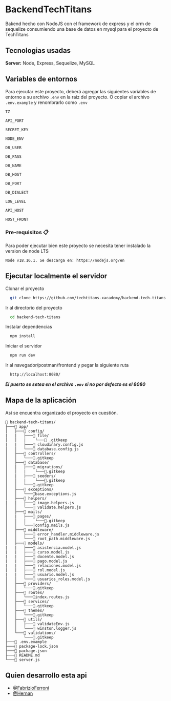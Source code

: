 # BackendTechTitans

Bakend hecho con NodeJS con el framework de express y el orm de sequelize consumiendo una base de datos en mysql para el proyecto de TechTitans


## Tecnologias usadas

**Server:** Node, Express, Sequelize, MySQL


## Variables de entornos

Para ejecutar este proyecto, deberá agregar las siguientes variables de entorno a su archivo `.env` en la raiz del proyecto. O copiar el archivo `.env.example` y renombrarlo como `.env`

`TZ`

`API_PORT`

`SECRET_KEY`

`NODE_ENV`

`DB_USER`

`DB_PASS`

`DB_NAME`

`DB_HOST`

`DB_PORT`

`DB_DIALECT`

`LOG_LEVEL`

`API_HOST`

`HOST_FRONT`

### Pre-requisitos 📋

Para poder ejecutar bien este proyecto se necesita tener instalado la version de node LTS

```
Node v18.16.1. Se descarga en: https://nodejs.org/en
```
## Ejecutar localmente el servidor

Clonar el proyecto

```bash
  git clone https://github.com/techtitans-xacademy/backend-tech-titans.git
```

Ir al directorio del proyecto

```bash
  cd backend-tech-titans
```

Instalar dependencias

```bash
  npm install
```
Iniciar el servidor

```bash
  npm run dev
```

Ir al navegador/postman/frontend y pegar la siguiente ruta  

```bash
  http://localhost:8080/
```
***El puerto se setea en el archivo `.env` si no por defecto es el 8080***

## Mapa de la aplicación

Así se encuentra organizado el proyecto en cuestión.

```
📁 backend-tech-titans/
├───📁 app/
│   ├───📁 config/
|   |   ├───📁 file/
│   │   |    └───📄 .gitkeep
|   |   ├───📄 cloudinary.config.js
│   │   └───📄 database.config.js
│   ├───📁 controllers/
│   │   └───📄.gitkeep
│   ├───📁 database/
│   |   ├───📁 migrations/
│   │   |    └───📄.gitkeep
│   |   ├───📁 seeders/
│   │   |    └───📄.gitkeep
│   │   └───📄.gitkeep
│   ├───📁 exceptions/
│   │   └───📄base.exceptions.js
│   ├───📁 helpers/
|   |   ├───📄 image.helpers.js
│   │   └───📄 validate.helpers.js
│   ├───📁 mails/
│   |   ├───📁 pages/
│   │   |    └───📄.gitkeep
│   │   └───📄config.mails.js
│   ├───📁 middleware/
│   │   ├───📄 error_handler.middleware.js
│   │   └───📄 root_path.middleware.js
│   ├───📁 models/
|   |   ├───📄 asistencia.model.js
|   |   ├───📄 curso.model.js
|   |   ├───📄 docente.model.js
|   |   ├───📄 pago.model.js
|   |   ├───📄 relaciones.model.js
|   |   ├───📄 rol.model.js
|   |   ├───📄 usuario.model.js
│   │   └───📄 usuarios_roles.model.js
│   ├───📁 providers/
│   │   └───📄.gitkeep
│   ├───📁 routes/
│   │   └───📄index.routes.js
│   ├───📁 services/
│   │   └───📄.gitkeep
│   ├───📁 themes/
│   │   └───📄.gitkeep
│   ├───📁 utils/
│   │   ├───📄 validateEnv.js
│   │   └───📄 winston.logger.js
│   └───📁 validations/
│       └───📄.gitkeep
├───📄 .env.example
├───📄 package-lock.json
├───📄 package.json
├───📄 README.md
└───📄 server.js
```

## Quien desarrollo esta api

- [@FabrizioFerroni](https://www.github.com/FabrizioFerroni)
- [@Hernan](https://www.github.com/)